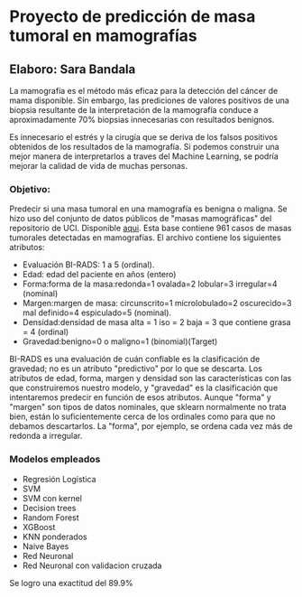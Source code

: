 # Proyecto de predicción de masa tumoral en mamografías 
## Elaboro: Sara Bandala

La mamografía es el método más eficaz para la detección del cáncer de mama disponible. Sin embargo, las prediciones de valores positivos de una biopsia resultante de la interpretación de la mamografía conduce a aproximadamente 70% biopsias innecesarias con resultados benignos.

Es innecesario el estrés y la cirugía que se deriva de los falsos positivos obtenidos de los resultados de la mamografía. Si podemos construir una mejor manera de interpretarlos a traves del Machine Learning, se podría mejorar la calidad de vida de muchas personas.

### Objetivo: 
Predecir si una masa tumoral en una mamografía es benigna o maligna. Se hizo uso del conjunto de datos públicos de "masas mamográficas" del repositorio de UCI. Disponible [aqui](https://archive.ics.uci.edu/ml/datasets/Mammographic+MassEstos). Esta base contiene 961 casos de masas tumorales detectadas en mamografías. El archivo contiene los siguientes atributos:

* Evaluación BI-RADS: 1 a 5 (ordinal).
* Edad: edad del paciente en años (entero)
* Forma:forma de la masa:redonda=1 ovalada=2 lobular=3 irregular=4 (nominal)
* Margen:margen de masa: circunscrito=1 microlobulado=2 oscurecido=3 mal definido=4 espiculado=5 (nominal).
* Densidad:densidad de masa alta = 1 iso = 2 baja = 3 que contiene grasa = 4 (ordinal)
* Gravedad:benigno=0 o maligno=1 (binomial)(Target)

BI-RADS es una evaluación de cuán confiable es la clasificación de gravedad; no es un atributo "predictivo" por lo que se descarta. Los atributos de edad, forma, margen y densidad son las características con las que construiremos nuestro modelo, y "gravedad" es la clasificación que intentaremos predecir en función de esos atributos. Aunque "forma" y "margen" son tipos de datos nominales, que sklearn normalmente no trata bien, están lo suficientemente cerca de los ordinales como para que no debamos descartarlos. La "forma", por ejemplo, se ordena cada vez más de redonda a irregular.

### Modelos empleados 
* Regresión Logística 
* SVM
* SVM con kernel
* Decision trees 
* Random Forest
* XGBoost
* KNN ponderados
* Naive Bayes
* Red Neuronal
* Red Neuronal con validacion cruzada

Se logro una exactitud del 89.9%